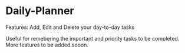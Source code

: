# Daily-Planner
Features:
Add, Edit and Delete your day-to-day tasks

Useful for remebering the important and priority tasks to be completed.
More features to be added sooon.
